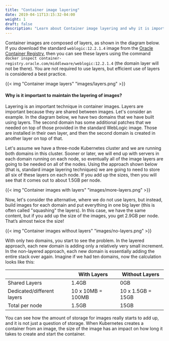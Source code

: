 ```yaml
---
title: "Container image layering"
date: 2019-04-11T13:15:32-04:00
weight: 1
draft: false
description: "Learn about Container image layering and why it is important."
---
```



Container images are composed of layers, as shown in the diagram below.  If you download
the standard `weblogic:12.2.1.4` image from the [Oracle Container Registry](https://container-registry.oracle.com),
then you can see these layers using the command  `docker inspect container-registry.oracle.com/middleware/weblogic:12.2.1.4`
(the domain layer will not be there).  You are not required to use layers, but
efficient use of layers is considered a best practice.

{{< img "Container image layers" "images/layers.png" >}}

#### Why is it important to maintain the layering of images?

Layering is an important technique in container images.  Layers are important because they
are shared between images.  Let's consider an example.  In the diagram below, we have
two domains that we have built using layers.  The second domain has some additional
patches that we needed on top of those provided in the standard WebLogic image.  Those
are installed in their own layer, and then the second domain is created in another
layer on top of that.

Let's assume we have a three-node Kubernetes cluster and we are running both domains
in this cluster.  Sooner or later, we will end up with servers in each domain running
on each node, so eventually all of the image layers are going to be needed on all of
the nodes.  Using the approach shown below (that is, standard image layering techniques)
we are going to need to store all six of these layers on each node.  If you add up the
sizes, then you will see that it comes out to about 1.5GB per node.

{{< img "Container images with layers" "images/more-layers.png" >}}

Now, let's consider the alternative, where we do not use layers, but instead,
build images for each domain and put everything in one big layer (this is often
called "squashing" the layers).  In this case, we have the same content, but if
you add up the size of the images, you get 2.9GB per node. That’s almost twice the size!

{{< img "Container images without layers" "images/no-layers.png" >}}

With only two domains, you start to see the problem.  In the layered approach, each
new domain is adding only a relatively very small increment.  In the non-layered
approach, each new domain is essentially adding the entire stack over again.  Imagine
if we had ten domains, now the calculation looks like this:

|                            | With Layers       | Without Layers    |
| -------------------------- | ----------------- | ----------------- |
| Shared Layers              | 1.4GB             | 0GB               |
| Dedicated/different layers | 10 x 10MB = 100MB | 10 x 1.5GB = 15GB |
| Total per node             | 1.5GB             | 15GB              |


You can see how the amount of storage for images really starts to add up, and it
is not just a question of storage.  When Kubernetes creates a container from an
image, the size of the image has an impact on how long it takes to create and
start the container.
